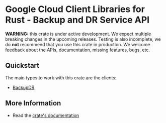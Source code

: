 # Google Cloud Client Libraries for Rust - Backup and DR Service API

<!-- Code generated by sidekick. DO NOT EDIT. -->

**WARNING:** this crate is under active development. We expect multiple breaking
changes in the upcoming releases. Testing is also incomplete, we do **not**
recommend that you use this crate in production. We welcome feedback about the
APIs, documentation, missing features, bugs, etc.



## Quickstart

The main types to work with this crate are the clients:

* [BackupDR](https://docs.rs/google-cloud-backupdr-v1/latest/google_cloud_backupdr_v1/client/struct.BackupDR.html)

## More Information

* Read the [crate's documentation](https://docs.rs/google-cloud-backupdr-v1/latest/google-cloud-backupdr-v1)
